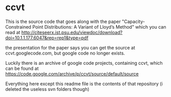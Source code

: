 # ccvt
This is the source code that goes along with the paper "Capacity-Constrained Point Distributions: A Variant of Lloyd’s Method"
which you can read at http://citeseerx.ist.psu.edu/viewdoc/download?doi=10.1.1.177.6047&rep=rep1&type=pdf

the presentation for the paper says you can get the source at ccvt.googlecode.com, but google code no longer exists.

Luckily there is an archive of google code projects, containing ccvt, which can be found at https://code.google.com/archive/p/ccvt/source/default/source

Everything here except this readme file is the contents of that repository (i deleted the useless svn folders though)
